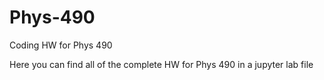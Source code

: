 # Phys-490
 Coding HW for Phys 490

Here you can find all of the complete HW for Phys 490 in a jupyter lab file
